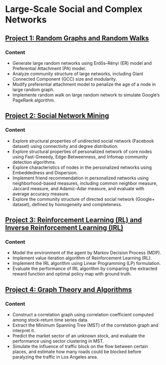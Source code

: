# Large-Scale Social and Complex Networks

## [Project 1: Random Graphs and Random Walks](https://github.com/Qiong-Hu/Large-Scale_Social_and_Complex_Networks/tree/master/Project1)

### Content

- Generate large random networks using Erdős–Rényi (ER) model and Preferential Attachment (PA) model.
- Analyze community structure of large networks, including Giant Connected Component (GCC) size and modularity.
- Modify preferential attachment model to penalize the age of a node in large random graph.
- Implemente random walk on large random network to simulate Google’s PageRank algorithm.

## [Project 2: Social Network Mining](https://github.com/Qiong-Hu/Large-Scale_Social_and_Complex_Networks/tree/master/Project2)

### Content

- Explore structural properties of undirected social network (Facebook dataset) using connectivity and degree distribution.
- Explore structural properties of personalized network of core nodes using Fast-Greeedy, Edge-Betweenness, and Infomap community detection algorithms.
- Explore characteristics of nodes in the personalized networks using Embeddedness and Dispersion.
- Implement friend recommendation in personalized networks using neighborhood-based measures, including common neighbor measure, Jaccard measure, and Adamic-Adar measure, and evaluate with average accuracy measure.
- Explore the community structure of directed social network (Google+ dataset), defined by homogeneity and completeness.

## [Project 3: Reinforcement Learning (RL) and Inverse Reinforcement Learning (IRL)](https://github.com/Qiong-Hu/Large-Scale_Social_and_Complex_Networks/tree/master/Project3)

### Content

- Model the environment of the agent by Markov Decision Process (MDP).
- Implement value iteration algorithm of Reinforcement Learning (RL).
- Implement the IRL algorithm using Linear Programming (LP) formulation.
- Evaluate the performance of IRL algorithm by comparing the extracted reward function and optimal policy map with ground truth.

## [Project 4: Graph Theory and Algorithms](https://github.com/Qiong-Hu/Large-Scale_Social_and_Complex_Networks/tree/master/Project4)

### Content

- Construct a correlation graph using correlation coefficient computed among stock-return time series data.
- Extract the Minimum Spanning Tree (MST) of the correlation graph and interpret it.
- Predict the market sector of an unknown stock, and evaluate the performance using sector clustering in MST.
- Simulate the influence of traffic block on the flow between certain places, and estimate how many roads could be blocked before paralyzing the traffic in Los Angeles area.
